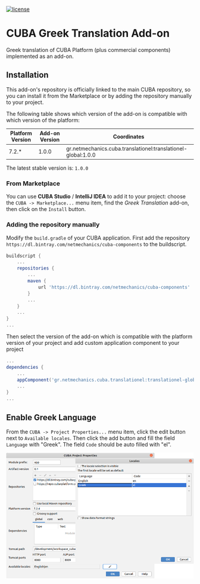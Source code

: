 [![license](https://img.shields.io/badge/license-Apache%20License%202.0-blue.svg?style=flat)](http://www.apache.org/licenses/LICENSE-2.0)

# CUBA Greek Translation Add-on

Greek translation of CUBA Platform (plus commercial components) implemented as an add-on.

## Installation
This add-on's repository is officially linked to the main CUBA repository, so you can install it from the Marketplace
or by adding the repository manually to your project.

The following table shows which version of the add-on is compatible with which version of the platform:

| Platform Version | Add-on Version | Coordinates
| ---------------- | -------------- | ------------
| 7.2.*            | 1.0.0          | gr.netmechanics.cuba.translationel:translationel-global:1.0.0

The latest stable version is: `1.0.0`

### From Marketplace
You can use **CUBA Studio** / **IntelliJ IDEA** to add it to your project: choose the `CUBA -> Marketplace...` menu item,
find the *Greek Translation* add-on, then click on the `Install` button.

### Adding the repository manually
Modify the `build.gradle` of your CUBA application. First add the repository `https://dl.bintray.com/netmechanics/cuba-components` 
to the buildscript.
```gradle
buildscript {
    ...
    repositories {
        ...
        maven {
            url 'https://dl.bintray.com/netmechanics/cuba-components'
        }
        ...
    }
    ...
}
...
```
Then select the version of the add-on which is compatible with the platform version of your project 
and add custom application component to your project
```gradle
...
dependencies {
    ...
    appComponent('gr.netmechanics.cuba.translationel:translationel-global:1.0.0')
    ...
}
...
```

## Enable Greek Language
From the `CUBA -> Project Properties...` menu item, click the edit button next to `Available locales`. 
Then click the add button and fill the field `Language` with "Greek". The field `Code` should be auto filled with "el".

 ![](cuba-translation-el.png)